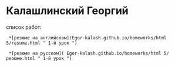 

# Калашлинский Георгий

   cписок работ:
  
     *[резюме на английском](Egor-kalash.github.io/homeworks/html 5/resume.html " 1-й урок ")
  
     *[резюме на русском]( Egor-kalash.github.io/homeworks/html 5/резюме.html " 1-й урок ")
  
